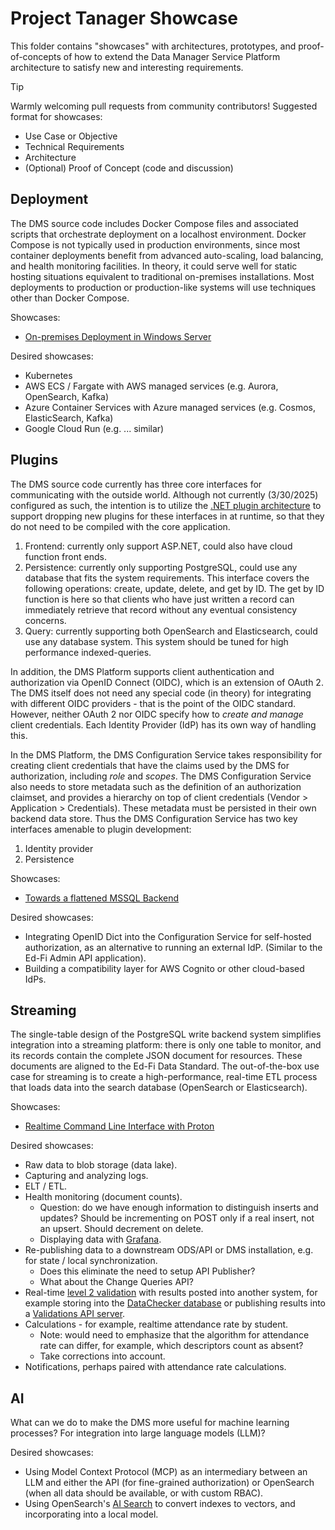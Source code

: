 # Project Tanager Showcase

This folder contains "showcases" with architectures, prototypes, and
proof-of-concepts of how to extend the Data Manager Service Platform
architecture to satisfy new and interesting requirements.

> [!TIP]
> Warmly welcoming pull requests from community contributors! Suggested
> format for showcases:
>
> * Use Case or Objective
> * Technical Requirements
> * Architecture
> * (Optional) Proof of Concept (code and discussion)

## Deployment

The DMS source code includes Docker Compose files and associated scripts that
orchestrate deployment on a localhost environment. Docker Compose is not
typically used in production environments, since most container deployments
benefit from advanced auto-scaling, load balancing, and health monitoring
facilities. In theory, it could serve well for static hosting situations
equivalent to traditional on-premises installations. Most deployments to
production or production-like systems will use techniques other than Docker
Compose.

Showcases:

* [On-premises Deployment in Windows Server](./deployment/windows/README.md)

Desired showcases:

* Kubernetes
* AWS ECS / Fargate with AWS managed services (e.g. Aurora, OpenSearch, Kafka)
* Azure Container Services with Azure managed services (e.g. Cosmos, ElasticSearch, Kafka)
* Google Cloud Run (e.g. ... similar)

## Plugins

The DMS source code currently has three core interfaces for communicating with
the outside world. Although not currently (3/30/2025) configured as such, the
intention is to utilize the [.NET plugin architecture](../docs/PLUGIN.md) to
support dropping new plugins for these interfaces in at runtime, so that they do
not need to be compiled with the core application.

1. Frontend: currently only support ASP.NET, could also have cloud function
   front ends.
2. Persistence: currently only supporting PostgreSQL, could use any database
   that fits the system requirements. This interface covers the following
   operations: create, update, delete, and get by ID. The get by ID function is
   here so that clients who have just written a record can immediately retrieve
   that record without any eventual consistency concerns.
3. Query: currently supporting both OpenSearch and Elasticsearch,
   could use any database system. This system should be tuned for high
   performance indexed-queries.

In addition, the DMS Platform supports client authentication and authorization
via OpenID Connect (OIDC), which is an extension of OAuth 2. The DMS itself does
not need any special code (in theory) for integrating with different OIDC
providers - that is the point of the OIDC standard. However, neither OAuth 2 nor
OIDC specify how to _create and manage_ client credentials. Each Identity
Provider (IdP) has its own way of handling this.

In the DMS Platform, the DMS Configuration Service takes responsibility for
creating client credentials that have the claims used by the DMS for
authorization, including _role_ and _scopes_. The DMS Configuration Service also
needs to store metadata such as the definition of an authorization claimset, and
provides a hierarchy on top of client credentials (Vendor > Application >
Credentials). These metadata must be persisted in their own backend data store.
Thus the DMS Configuration Service has two key interfaces amenable to plugin
development:

1. Identity provider
2. Persistence

Showcases:

* [Towards a flattened MSSQL Backend](./plugins/flattened-mssql/README.md)

Desired showcases:

* Integrating OpenID Dict into the Configuration Service for self-hosted
  authorization, as an alternative to running an external IdP. (Similar to the
  Ed-Fi Admin API application).
* Building a compatibility layer for AWS Cognito or other cloud-based IdPs.

## Streaming

The single-table design of the PostgreSQL write backend system simplifies
integration into a streaming platform: there is only one table to monitor, and
its records contain the complete JSON document for resources. These documents
are aligned to the Ed-Fi Data Standard. The out-of-the-box use case for
streaming is to create a high-performance, real-time ETL process that loads data
into the search database (OpenSearch or Elasticsearch).

Showcases:

* [Realtime Command Line Interface with Proton](./streaming/proton-realtime-cli/README.md)

Desired showcases:

* Raw data to blob storage (data lake).
* Capturing and analyzing logs.
* ELT / ETL.
* Health monitoring (document counts).
  * Question: do we have enough information to distinguish inserts and updates?
    Should be incrementing on POST only if a real insert, not an upsert. Should
    decrement on delete.
  * Displaying data with [Grafana](https://github.com/timeplus-io/proton-grafana-source).
* Re-publishing data to a downstream ODS/API or DMS installation, e.g. for state
  / local synchronization.
  * Does this eliminate the need to setup API Publisher?
  * What about the Change Queries API?
* Real-time [level 2
  validation](https://docs.ed-fi.org/getting-started/sea-playbook/project-planning/embracing-data-validation-with-the-ed-fi-odsapi/)
  with results posted into another system, for example storing into the
  [DataChecker database](https://github.com/Ed-Fi-Exchange-OSS/DataChecker) or
  publishing results into a [Validations API
  server](https://edfi.atlassian.net/wiki/spaces/ESIG/pages/25495883/Ed-Fi+Validation+API+Design).
* Calculations - for example, realtime attendance rate by student.
  * Note: would need to emphasize that the algorithm for attendance rate can
    differ, for example, which descriptors count as absent?
  * Take corrections into account.
* Notifications, perhaps paired with attendance rate calculations.

## AI

What can we do to make the DMS more useful for machine learning processes? For
integration into large language models (LLM)?

Desired showcases:

* Using Model Context Protocol (MCP) as an intermediary between an LLM and either the
  API (for fine-grained authorization) or OpenSearch (when all data should be
  available, or with custom RBAC).
* Using OpenSearch's [AI
  Search](https://opensearch.org/docs/latest/vector-search/ai-search/index/) to
  convert indexes to vectors, and incorporating into a local model.
